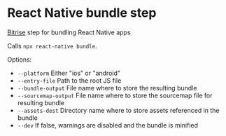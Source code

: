 # React Native bundle step

[Bitrise](https://bitrise.io) step for bundling React Native apps

Calls `npx react-native bundle`.

Options:

- `--platform` Either "ios" or "android"
- `--entry-file` Path to the root JS file
- `--bundle-output` File name where to store the resulting bundle
- `--sourcemap-output` File name where to store the sourcemap file for resulting bundle
- `--assets-dest` Directory name where to store assets referenced in the bundle
- `--dev` If false, warnings are disabled and the bundle is minified
